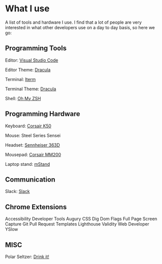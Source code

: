 # What I use
A list of tools and hardware I use. I find that a lot of people are very interested in what other developers use on a day to day basis, so here we go: 

## Programming Tools

Editor: [Visual Studio Code]( https://code.visualstudio.com/d?utm_expid=101350005-35.Eg8306GUR6SersZwpBjURQ.3&utm_referrer=https%3A%2F%2Fwww.google.com%2F)

Editor Theme: [Dracula](https://draculatheme.com/)

Terminal: [Iterm](https://www.iterm2.com/)

Terminal Theme: [Dracula](https://draculatheme.com/)

Shell: [Oh My ZSH](https://github.com/robbyrussell/oh-my-zsh)

## Programming Hardware

Keyboard: [Corsair K50](http://www.corsair.com/en-us/raptor-k50-gaming-keyboard)

Mouse: Steel Series Sensei

Headset: [Sennheiser 363D](https://www.amazon.com/Sennheiser-Performance-Surround-Gaming-Headset/dp/B008O515CK)

Mousepad: [Corsair MM200](http://www.corsair.com/en-us/corsair-vengeance-mm200-gaming-mouse-mat-xl-edition)

Laptop stand: [mStand](http://www.raindesigninc.com/mstand.html)

## Communication

Slack: [Slack](https://slack.com/)

## Chrome Extensions

Accessibility Developer Tools
Augury
CSS Dig
Dom Flags
Full Page Screen Capture
Git Pull Request Templates
Lighthouse
Validity
Web Developer
YSlow

## MISC

Polar Seltzer: [Drink it!](http://polarseltzer.com/)

